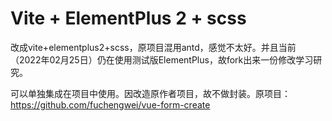 # Vite + ElementPlus 2 + scss

改成vite+elementplus2+scss，原项目混用antd，感觉不太好。并且当前（2022年02月25日）仍在使用测试版ElementPlus，故fork出来一份修改学习研究。

可以单独集成在项目中使用。因改造原作者项目，故不做封装。原项目：<https://github.com/fuchengwei/vue-form-create>

